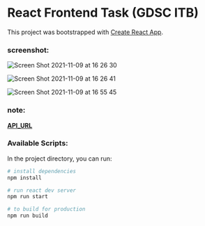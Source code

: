 # React Frontend Task (GDSC ITB)

This project was bootstrapped with [Create React App](https://github.com/facebook/create-react-app).

### **screenshot**:

![Screen Shot 2021-11-09 at 16 26 30](https://user-images.githubusercontent.com/38267431/140904997-3dfaf1e9-4a99-4c71-ba70-3d38c7ba2d03.png)

![Screen Shot 2021-11-09 at 16 26 41](https://user-images.githubusercontent.com/38267431/140905006-4a703f44-5446-48d2-959c-58fe0c7de54c.png)

![Screen Shot 2021-11-09 at 16 55 45](https://user-images.githubusercontent.com/38267431/140905009-a91490a6-df9d-4591-a582-12fd71941214.png)

### **note**:

[**API_URL**](https://api.themoviedb.org/3/discover/movie?sort_by=popularity.desc&api_key=04e20c914ecc932fb6087e6792db4c60)

### Available Scripts:

In the project directory, you can run:

```bash
# install dependencies
npm install

# run react dev server
npm run start

# to build for production
npm run build
```